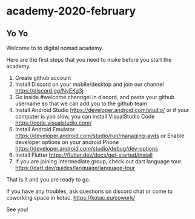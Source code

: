 # academy-2020-february
## Yo Yo
Welcome to to digital nomad academy.

Here are the first steps that you need to make before you start the academy.

1. Create github account
2. Install Discord on your mobile/desktop and join our channel https://discord.gg/NyEKg3j
3. Go inside #welcome channgel in discord, and paste your github username so that we can add you to the github team
4. Install Android Studio https://developer.android.com/studio/ or if your computer is yoo slow, you can install VisualStudio Code https://code.visualstudio.com/
5. Install Android Emulator https://developer.android.com/studio/run/managing-avds or Enable developer options on your android Phone https://developer.android.com/studio/debug/dev-options
6. Install Flutter https://flutter.dev/docs/get-started/install
7. If you are joining intermediate group, check out dart language tour. https://dart.dev/guides/language/language-tour


That is it and you are ready to go.

If you have any troubles, ask questions on discord chat or come to coworking space in kotac. https://kotac.eu/cowork/

See you!
